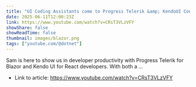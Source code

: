 ```yaml
---
title: "UI Coding Assistants come to Progress Telerik &amp; KendoUI Controls with GitHub Copilot"
date: 2025-06-11T12:00:23Z
link: https://www.youtube.com/watch?v=CRsT3VLzVFY
showShare: false
showReadTime: false
thumbnail: images/blazor.png
tags: ["youtube.com/@dotnet"]
---
```

Sam is here to show us in developer productivity with Progress Telerik for Blazor and Kendo UI for React developers. With both a ...

- Link to article: https://www.youtube.com/watch?v=CRsT3VLzVFY
